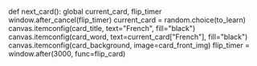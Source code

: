 def next_card():
    global current_card, flip_timer
    window.after_cancel(flip_timer)
    current_card = random.choice(to_learn)
    canvas.itemconfig(card_title, text="French", fill="black")
    canvas.itemconfig(card_word, text=current_card["French"], fill="black")
    canvas.itemconfig(card_background, image=card_front_img)
    flip_timer = window.after(3000, func=flip_card)
